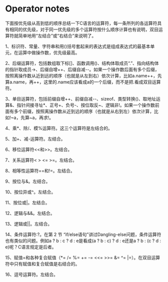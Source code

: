 # Operator notes

下面按优先级从高到低的顺序总结一下C语言的运算符，每一条所列的各运算符具有相同的优先级，对于同一优先级的多个运算符按什么顺序计算也有说明，双目运算符就简单地用“左结合”或“右结合”来说明了。

1、标识符、常量、字符串和用()括号套起来的表达式是组成表达式的最基本单元，在运算中做操作数，优先级最高。

2、后缀运算符，包括数组取下标[]、函数调用()、结构体取成员“.”、指向结构体的指针取成员->、后缀自增++、后缀自减--。如果一个操作数后面有多个后缀，按照离操作数从近到远的顺序（也就是从左到右）依次计算，比如a.name++，先算a.name，再++，这里的.name应该看成a的一个后缀，而不是把.看成双目运算符。

3、单目运算符，包括前缀自增++、前缀自减--、sizeof、类型转换()、取地址运算&、指针间接寻址*、正号+、负号-、按位取反~、逻辑非!。如果一个操作数前面有多个前缀，按照离操作数从近到远的顺序（也就是从右到左）依次计算，比如!~a，先算~a，再求!。

4、乘*、除/、模%运算符。这三个运算符是左结合的。

5、加+、减-运算符。左结合。

6、移位运算符<<和>>。左结合。

7、关系运算符< > <= >=。左结合。

8、相等性运算符==和!=。左结合。

9、按位与&。左结合。

10、按位异或^。左结合。

11、按位或|。左结合。

12、逻辑与&&。左结合。

13、逻辑或||。左结合。

14、条件运算符:?。在第 2 节 “if/else语句”讲过Dangling-else问题，条件运算符也有类似的问题。例如a ? b : c ? d : e是看成(a ? b : c) ? d : e还是a ? b : (c ? d : e)呢？C语言规定是后者。

15、赋值=和各种复合赋值（*= /= %= += -= <<= >>= &= ^= |=）。在双目运算符中只有赋值和复合赋值是右结合的。

16、逗号运算符。左结合。
